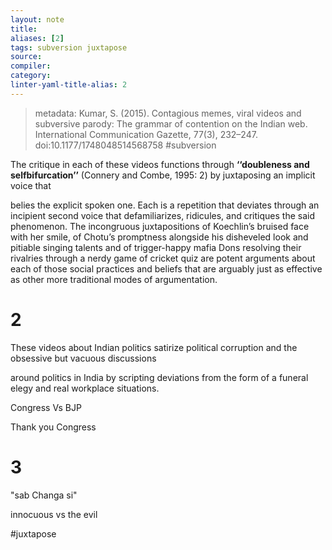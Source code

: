 ```yaml
---
layout: note
title:
aliases: [2]
tags: subversion juxtapose
source:
compiler:
category:
linter-yaml-title-alias: 2
---
```


>metadata: Kumar, S. (2015). Contagious memes, viral videos and subversive parody: The grammar of contention on the Indian web. International Communication Gazette, 77(3), 232–247. doi:10.1177/1748048514568758 #subversion

The critique in each of these videos functions through **‘‘doubleness and selfbifurcation’’** (Connery and Combe, 1995: 2) by juxtaposing an implicit voice that

belies the explicit spoken one. Each is a repetition that deviates through an incipient second voice that defamiliarizes, ridicules, and critiques the said phenomenon.  The incongruous juxtapositions of Koechlin’s bruised face with her smile, of Chotu’s promptness alongside his disheveled look and pitiable singing talents and of trigger-happy mafia Dons resolving their rivalries through a nerdy game of cricket quiz are potent arguments about each of those social practices and beliefs that are arguably just as effective as other more traditional modes of argumentation.

# 2

These videos about Indian politics satirize political corruption and the obsessive but vacuous discussions

around politics in India by scripting deviations from the form of a funeral elegy and real workplace situations.

Congress Vs BJP 

Thank you Congress

# 3 

"sab Changa si"

innocuous vs the evil

#juxtapose